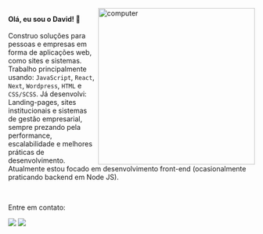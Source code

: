 <img src="https://raw.githubusercontent.com/MicaelliMedeiros/micaellimedeiros/master/image/computer-illustration.png" min-width="320px" max-width="320px" width="320px" align="right" alt="computer">

<p align="left">
  <strong>Olá, eu sou o David! 👋</strong>
  <br><br>
 Construo soluções para pessoas e empresas em forma de aplicações web, como sites e sistemas.
Trabalho principalmente usando: <code>JavaScript</code>, <code>React</code>, <code>Next</code>, <code>Wordpress</code>, <code>HTML</code> e <code>CSS/SCSS</code>. Já desenvolvi: Landing-pages, sites institucionais e sistemas de gestão empresarial, sempre prezando pela performance, escalabilidade e melhores práticas de desenvolvimento. Atualmente estou focado em desenvolvimento front-end (ocasionalmente praticando backend em Node JS).
</p>

<br>

<p align="left">
  Entre em contato:
</p>

<p align="left">
  <a href="mailto:davidartagnan619@gmail.com" alt="Gmail">
  <img src="https://img.shields.io/badge/-Gmail-FF0000?style=flat-square&labelColor=FF0000&logo=gmail&logoColor=white&link=LINK-DO-SEU-EMAIL" /></a>

  <a href="https://www.linkedin.com/in/david-artagnan/" alt="Linkedin">
  <img src="https://img.shields.io/badge/-Linkedin-0e76a8?style=flat-square&logo=Linkedin&logoColor=white&link=LINK-DO-SEU-LINKEDIN" /></a>
</p>  
